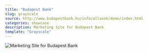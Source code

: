 ```yaml
---
title: "Budapest Bank"
slug: grayscale
source: http://www.budapestbank.hu/info/allasok/demo/index.html
categories: showcase
description: Marketing Site for Budapest Bank
template: "Grayscale"
---
```


<img src="/assets/img/showcase/budapest-bank.jpg" class="img-responsive" alt="Marketing Site for Budapest Bank">
